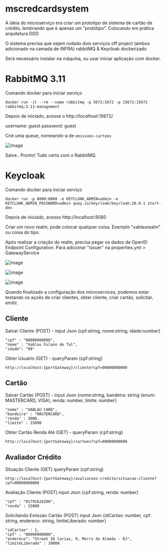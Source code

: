 # mscredcardsystem

A ideia do microserviço era criar um prototipo de sistema de cartão de crédito, lembrando que é apenas um "protótipo". Colocando em prática arquitetura DDD

O sistema precisa que sejam rodado dois serviços off project (ambos adicionado na camada de INFRA) rabbitMQ & Keycloak dockerizado

Será necessário instalar na máquina, ou usar iniciar aplicação com docker. 

# RabbitMQ 3.11

Comando docker para iniciar serviço

 `docker run -it --rm --name rabbitmq -p 5672:5672 -p 15672:15672 rabbitmq:3.11-management`
 
 Depois de iniciado, acesse o http://localhost:15672/
 
 username: guest
 password: guest
 
 
 Crie uma queue, nomeando-a de `emissoes-cartoes`
 
 ![image](https://user-images.githubusercontent.com/69084147/202445797-862b3a5c-e826-4c1f-99e2-a14a6b2b1b69.png)

 
 Salve.. Pronto! Tudo certo com o RabbitMQ. 
 
 
 # Keycloak
 
 Comando docker para iniciar serviço 
 
 `docker run -p 8080:8080 -e KEYCLOAK_ADMIN=admin -e KEYCLOAK_ADMIN_PASSWORD=admin quay.io/keycloak/keycloak:20.0.1 start-dev`
 
 Depois de iniciado, acesso http://localhost:8080
 
 Criar um novo realm, pode colocar qualquer coisa. Exemplo "xablaurealm"  ou coisa do tipo. 
 
 Após realizar a criação do realm, precisa pegar os dados de OpenID Endpoint Configuration. Para adicionar "issuer" na properties.yml > GatewayService
 
 ![image](https://user-images.githubusercontent.com/69084147/202483740-0e6769d3-81d9-4a35-a131-72ab14d7b8ee.png)

![image](https://user-images.githubusercontent.com/69084147/202484581-49750e8c-6e13-420b-9f11-991db6edb210.png)

![image](https://user-images.githubusercontent.com/69084147/202485022-c7cee55a-3221-4915-861c-3ff323537af0.png)


Quando finalizado a configuração dos microservices, podemos estar testando os açoẽs de criar clientes, obter cliente, criar cartão, solicitar, emitir.


## Cliente
Salvar Cliente (POST) - input Json {cpf:string, nome:string, idade:number}

	"cpf" : "00000000000",
	"nome" : "Xablau Fulano de Tal",
	"idade": "99"
	
Obter Usuário (GET) - queryParam {cpf:string}

`http://localhost:{portGateway}/cliente?cpf=00000000000`


## Cartão
Salvar Cartão (POST) - input Json {nome:string, bandeira: string {enum: MASTERCARD, VISA}, renda: number, limite: number} 

	"nome" : "XABLAU CARD", 
	"bandeira" : "MASTERCARD",
	"renda" : 3000, 
	"limite" : 15000
 
 
 Obter Cartão Renda Até (GET) - queryParam {cpf:string}

`http://localhost:{portGateway}/cartoes?cpf=00000000000`


## Avaliador Crédito
Situação Cliente (GET) queryParam (cpf:string)

`http://localhost:{portGateway}/avaliacoes-credito/situacao-cliente?cpf=00000000000`

Avaliação Cliente (POST) input Json {cpf:string, renda: number}

	"cpf" : "01791624200",
	"renda" : 15000


Solicitando Emissão Cartão (POST) input Json {idCartao: number, cpf: string, endereco: string, limiteLiberado: number}

	"idCartao" : 1,
	"cpf" : "00000000000",
	"endereco": "Street Zé Carias, 9, Morro do Alemão - RJ", 
	"limiteLiberado" : 10000



